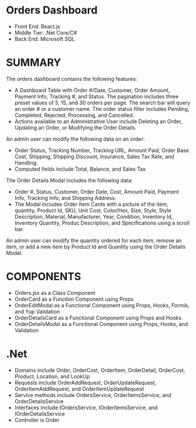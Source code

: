 # Orders Dashboard
- Front End: React.js
- Middle Tier: .Net Core/C#
- Back End: Microsoft SQL

# SUMMARY
The orders dashboard contains the following features:
- A Dashboard Table with Order #/Date, Customer, Order Amount, Payment Info, Tracking #, and Status.  The pagination includes three preset values of 5, 15, and 30 orders per page.  The search bar will query an order # or a customer name.  The order status filter includes Pending, Completed, Rejected, Processing, and Cancelled.
- Actions available to an Administrative User include Deleting an Order, Updating an Order, or Modifying the Order Details.

An admin user can modify the following data on an order:
- Order Status, Tracking Number, Tracking URL, Amount Paid, Order Base Cost, Shipping, Shipping Discount, Insurance, Sales Tax Rate, and Handling.
- Computed fields include Total, Balance, and Sales Tax

The Order Details Modal includes the following data:
- Order #, Status, Customer, Order Date, Cost, Amount Paid, Payment Info, Tracking Info, and Shipping Address.
- The Modal includes Order Item Cards with a picture of the item, quantity, Product Id, SKU, Unit Cost, Color/Hex, Size, Style, Style Description, Material, Manufacturer, Year, Condition, Inventory Id, Inventory Quantity, Produc Description, and Specifications using a scroll bar.

An admin user can modify the quantity ordered for each item, remove an item, or add a new item by Product Id and Quantity using the Order Details Modal.

# COMPONENTS
- Orders.jsx as a Class Component
- OrderCard as a Function Component using Props
- OrderEditModal as a Functional Component using Props, Hooks, Formik, and Yup Validation
- OrderDetailsCard as a Functional Component using Props and Hooks
- OrderDetailsModal as a Functional Component using Props, Hooks, and Validation

# .Net
- Domains include Order, OrderCost, OrderItem, OrderDetail, OrderCost, Product, Location, and LookUp
- Requests include OrderAddRequest, OrderUpdateRequest, OrderItemAddRequest, and OrderItemUpdateRequest
- Service methods include OrdersService, OrderItemsService, and OrderDetailsService
- Interfaces include IOrdersService, IOrderItemsService, and IOrderDetailsService
- Controller is Order

